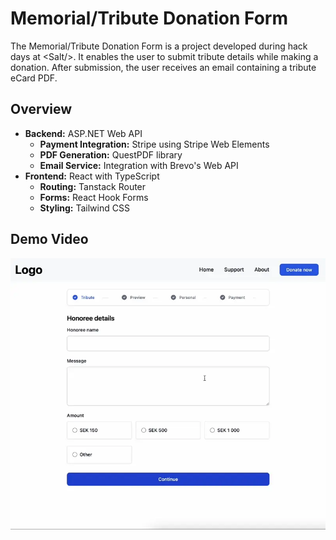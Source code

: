# Memorial/Tribute Donation Form

The Memorial/Tribute Donation Form is a project developed during hack days at \<Salt\/\>. It enables the user to submit tribute details while making a donation. After submission, the user receives an email containing a tribute eCard PDF.

## Overview
* __Backend:__ ASP.NET Web API
  * __Payment Integration:__ Stripe using Stripe Web Elements
  * __PDF Generation:__ QuestPDF library
  * __Email Service:__ Integration with Brevo's Web API
* __Frontend:__ React with TypeScript
  * __Routing:__ Tanstack Router
  * __Forms:__ React Hook Forms
  * __Styling:__ Tailwind CSS

## Demo Video
![](https://raw.githubusercontent.com/pontuslofgren/memorial-donation/main/Recording.webp)
